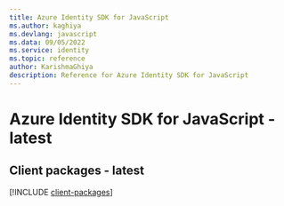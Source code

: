 ```yaml
---
title: Azure Identity SDK for JavaScript
ms.author: kaghiya
ms.devlang: javascript
ms.data: 09/05/2022
ms.service: identity
ms.topic: reference
author: KarishmaGhiya
description: Reference for Azure Identity SDK for JavaScript
---
```

# Azure Identity SDK for JavaScript - latest

## Client packages - latest
[!INCLUDE [client-packages](identity-client-index.md)]